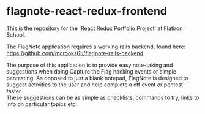 # flagnote-react-redux-frontend

This is the repository for the 'React Redux Portfolio Project' at Flatiron School.  

The FlagNote application requires a working rails backend, found here: https://github.com/mcrooks65/flagnote-rails-backend

The purpose of this application is to provide easy note-taking and suggestions when doing Capture the Flag hacking events or simple pentesting.
As opposed to just a blank notepad, FlagNote is designed to suggest activities to the user and help complete a ctf event or pentest faster.  
These suggestions can be as simple as checklists, commands to try, links to info on particular topics etc.
